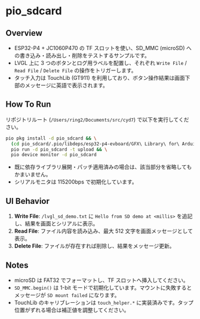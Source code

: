 # pio_sdcard

## Overview
- ESP32-P4 + JC1060P470 の TF スロットを使い、SD_MMC (microSD) への書き込み・読み出し・削除をテストするサンプルです。
- LVGL 上に 3 つのボタンとログ用ラベルを配置し、それぞれ `Write File` / `Read File` / `Delete File` の操作をトリガーします。
- タッチ入力は TouchLib (GT911) を利用しており、ボタン操作結果は画面下部のメッセージに英語で表示されます。

## How To Run
リポジトリルート (`/Users/ring2/Documents/src/cyd7`) で以下を実行してください。

```bash
pio pkg install -d pio_sdcard && \
  (cd pio_sdcard/.pio/libdeps/esp32-p4-evboard/GFX\ Library\ for\ Arduino && patch -p1 < ../../../../patches/arduino_gfx_p4.patch) && \
  pio run -d pio_sdcard -t upload && \
  pio device monitor -d pio_sdcard
```

- 既に依存ライブラリ展開・パッチ適用済みの場合は、該当部分を省略してもかまいません。
- シリアルモニタは 115200bps で初期化しています。

## UI Behavior
1. **Write File**: `/lvgl_sd_demo.txt` に `Hello from SD demo at <millis>` を追記し、結果を画面とシリアルに表示。
2. **Read File**: ファイル内容を読み込み、最大 512 文字を画面メッセージとして表示。
3. **Delete File**: ファイルが存在すれば削除し、結果をメッセージ更新。

## Notes
- microSD は FAT32 でフォーマットし、TF スロットへ挿入してください。
- `SD_MMC.begin()` は 1-bit モードで初期化しています。マウントに失敗するとメッセージが `SD mount failed` になります。
- TouchLib のキャリブレーションは `touch_helper.*` に実装済みです。タップ位置がずれる場合は補正値を調整してください。
